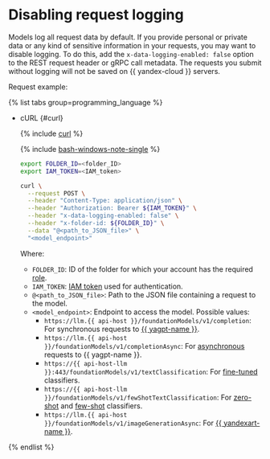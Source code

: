 # Disabling request logging

Models log all request data by default. If you provide personal or private data or any kind of sensitive information in your requests, you may want to disable logging. To do this, add the `x-data-logging-enabled: false` option to the REST request header or gRPC call metadata. The requests you submit without logging will not be saved on {{ yandex-cloud }} servers.

Request example:

{% list tabs group=programming_language %}

- cURL {#curl}

  {% include [curl](../../_includes/curl.md) %}
  
  {% include [bash-windows-note-single](../../_includes/translate/bash-windows-note-single.md) %}

  ```bash
  export FOLDER_ID=<folder_ID>
  export IAM_TOKEN=<IAM_token>

  curl \
    --request POST \
    --header "Content-Type: application/json" \
    --header "Authorization: Bearer ${IAM_TOKEN}" \
    --header "x-data-logging-enabled: false" \
    --header "x-folder-id: ${FOLDER_ID}" \
    --data "@<path_to_JSON_file>" \
    "<model_endpoint>"
  ```

  Where:

  * `FOLDER_ID`: ID of the folder for which your account has the required [role](../security/index.md).
  * `IAM_TOKEN`: [IAM token](../../iam/operations/iam-token/create.md) used for authentication.
  * `@<path_to_JSON_file>`: Path to the JSON file containing a request to the model.
  * `<model_endpoint>`: Endpoint to access the model. Possible values:
    * `https://llm.{{ api-host }}/foundationModels/v1/completion`: For synchronous requests to [{{ yagpt-name }}](../concepts/yandexgpt/index.md).
    * `https://llm.{{ api-host }}/foundationModels/v1/completionAsync`: For [asynchronous](./yandexgpt/async-request.md) requests to {{ yagpt-name }}.
    * `https://{{ api-host-llm }}:443/foundationModels/v1/textClassification`: For [fine-tuned](../concepts/classifier/index.md#trainable) classifiers.
    * `https://{{ api-host-llm }}/foundationModels/v1/fewShotTextClassification`: For [zero-shot](../concepts/classifier/index.md#zero-shot) and [few-shot](../concepts/classifier/index.md#few-shot) classifiers.
    * `https://llm.{{ api-host }}/foundationModels/v1/imageGenerationAsync`: For [{{ yandexart-name }}](../concepts/yandexart/index.md).

{% endlist %}